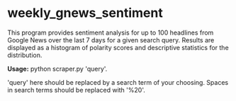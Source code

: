 # weekly_gnews_sentiment

This program provides sentiment analysis for up to 100 headlines from Google News over
the last 7 days for a given search query. Results are displayed as a histogram of polarity
scores and descriptive statistics for the distribution.

**Usage:** python scraper.py 'query'.

'query' here should be replaced by a search term of your choosing. Spaces in search terms
should be replaced with '%20'.